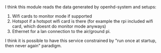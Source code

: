 I think this module reads the data generated by openhd-system and setups:
1) Wifi cards to monitor mode if supported
2) Hotspot if a hotspot wifi card is there (for example the rpi included wifi card, which doesnt do monitor mode anyways)
3) Ethernet for a lan connection to the air/ground pi.

I think it is possible to have this service constrained by "run once at startup, then never again" paradigm.